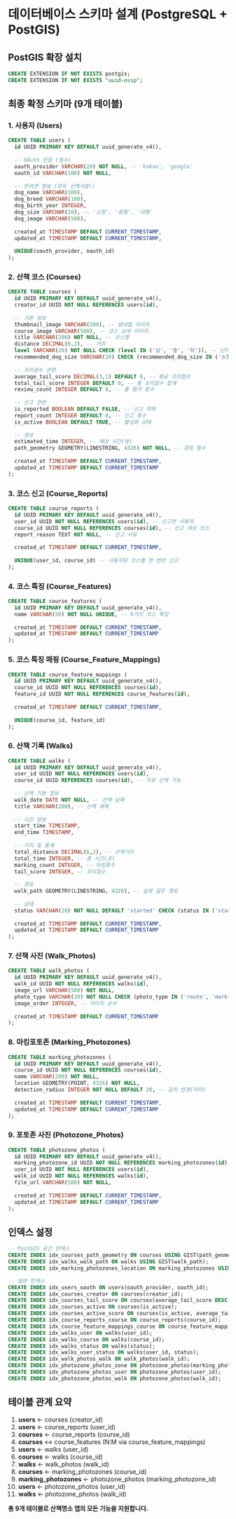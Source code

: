 # 데이터베이스 스키마 설계 (PostgreSQL + PostGIS)

## PostGIS 확장 설치
```sql
CREATE EXTENSION IF NOT EXISTS postgis;
CREATE EXTENSION IF NOT EXISTS "uuid-ossp";
```

## 최종 확정 스키마 (9개 테이블)

### 1. 사용자 (Users)
```sql
CREATE TABLE users (
  id UUID PRIMARY KEY DEFAULT uuid_generate_v4(),
  
  -- OAuth 인증 (필수)
  oauth_provider VARCHAR(20) NOT NULL, -- 'kakao', 'google'
  oauth_id VARCHAR(100) NOT NULL,
  
  -- 반려견 정보 (모두 선택사항!)
  dog_name VARCHAR(100),
  dog_breed VARCHAR(100),
  dog_birth_year INTEGER,
  dog_size VARCHAR(20), -- '소형', '중형', '대형'
  dog_image VARCHAR(500),
  
  created_at TIMESTAMP DEFAULT CURRENT_TIMESTAMP,
  updated_at TIMESTAMP DEFAULT CURRENT_TIMESTAMP,
  
  UNIQUE(oauth_provider, oauth_id)
);
```

### 2. 산책 코스 (Courses)
```sql
CREATE TABLE courses (
  id UUID PRIMARY KEY DEFAULT uuid_generate_v4(),
  creator_id UUID NOT NULL REFERENCES users(id),
  
  -- 기본 정보
  thumbnail_image VARCHAR(500), -- 썸네일 이미지
  course_image VARCHAR(500), -- 코스 상세 이미지
  title VARCHAR(200) NOT NULL, -- 코스명
  distance DECIMAL(6,2), -- 거리
  level VARCHAR(20) NOT NULL CHECK (level IN ('상', '중', '하')), -- 난이도
  recommended_dog_size VARCHAR(20) CHECK (recommended_dog_size IN ('소형', '중형', '대형')), -- 추천 견종
  
  -- 꼬리점수 관련
  average_tail_score DECIMAL(3,1) DEFAULT 0, -- 평균 꼬리점수
  total_tail_score INTEGER DEFAULT 0, -- 총 꼬리점수 합계
  review_count INTEGER DEFAULT 0, -- 총 평가 횟수
  
  -- 신고 관련
  is_reported BOOLEAN DEFAULT FALSE, -- 신고 여부
  report_count INTEGER DEFAULT 0, -- 신고 횟수
  is_active BOOLEAN DEFAULT TRUE, -- 활성화 상태
  
  -- 경로
  estimated_time INTEGER, -- 예상 시간(분)
  path_geometry GEOMETRY(LINESTRING, 4326) NOT NULL, -- 경로 필수
  
  created_at TIMESTAMP DEFAULT CURRENT_TIMESTAMP,
  updated_at TIMESTAMP DEFAULT CURRENT_TIMESTAMP
);
```

### 3. 코스 신고 (Course_Reports)
```sql
CREATE TABLE course_reports (
  id UUID PRIMARY KEY DEFAULT uuid_generate_v4(),
  user_id UUID NOT NULL REFERENCES users(id), -- 신고한 사용자
  course_id UUID NOT NULL REFERENCES courses(id), -- 신고 대상 코스
  report_reason TEXT NOT NULL, -- 신고 사유
  
  created_at TIMESTAMP DEFAULT CURRENT_TIMESTAMP,
  
  UNIQUE(user_id, course_id) -- 사용자당 코스별 한 번만 신고
);
```

### 4. 코스 특징 (Course_Features)
```sql
CREATE TABLE course_features (
  id UUID PRIMARY KEY DEFAULT uuid_generate_v4(),
  name VARCHAR(50) NOT NULL UNIQUE, -- 9가지 코스 특징
  
  created_at TIMESTAMP DEFAULT CURRENT_TIMESTAMP,
  updated_at TIMESTAMP DEFAULT CURRENT_TIMESTAMP
);
```

### 5. 코스 특징 매핑 (Course_Feature_Mappings)
```sql
CREATE TABLE course_feature_mappings (
  id UUID PRIMARY KEY DEFAULT uuid_generate_v4(),
  course_id UUID NOT NULL REFERENCES courses(id),
  feature_id UUID NOT NULL REFERENCES course_features(id),
  
  created_at TIMESTAMP DEFAULT CURRENT_TIMESTAMP,
  
  UNIQUE(course_id, feature_id)
);
```

### 6. 산책 기록 (Walks)
```sql
CREATE TABLE walks (
  id UUID PRIMARY KEY DEFAULT uuid_generate_v4(),
  user_id UUID NOT NULL REFERENCES users(id),
  course_id UUID REFERENCES courses(id), -- 자유 산책 가능
  
  -- 산책 기본 정보
  walk_date DATE NOT NULL, -- 산책 날짜
  title VARCHAR(200), -- 산책 제목
  
  -- 시간 정보
  start_time TIMESTAMP,
  end_time TIMESTAMP,
  
  -- 거리 및 통계
  total_distance DECIMAL(6,2), -- 산책거리
  total_time INTEGER, -- 총 시간(초)
  marking_count INTEGER, -- 마킹횟수
  tail_score INTEGER, -- 꼬리점수
  
  -- 경로
  walk_path GEOMETRY(LINESTRING, 4326), -- 실제 걸은 경로
  
  -- 상태
  status VARCHAR(20) NOT NULL DEFAULT 'started' CHECK (status IN ('started', 'completed', 'cancelled')),
  
  created_at TIMESTAMP DEFAULT CURRENT_TIMESTAMP,
  updated_at TIMESTAMP DEFAULT CURRENT_TIMESTAMP
);
```

### 7. 산책 사진 (Walk_Photos)
```sql
CREATE TABLE walk_photos (
  id UUID PRIMARY KEY DEFAULT uuid_generate_v4(),
  walk_id UUID NOT NULL REFERENCES walks(id),
  image_url VARCHAR(500) NOT NULL,
  photo_type VARCHAR(20) NOT NULL CHECK (photo_type IN ('route', 'marking')), -- 경로 이미지 vs 마킹 이미지
  image_order INTEGER, -- 이미지 순서
  
  created_at TIMESTAMP DEFAULT CURRENT_TIMESTAMP
);
```

### 8. 마킹포토존 (Marking_Photozones)
```sql
CREATE TABLE marking_photozones (
  id UUID PRIMARY KEY DEFAULT uuid_generate_v4(),
  course_id UUID NOT NULL REFERENCES courses(id),
  name VARCHAR(200) NOT NULL,
  location GEOMETRY(POINT, 4326) NOT NULL,
  detection_radius INTEGER NOT NULL DEFAULT 20, -- 감지 반경(미터)
  
  created_at TIMESTAMP DEFAULT CURRENT_TIMESTAMP,
  updated_at TIMESTAMP DEFAULT CURRENT_TIMESTAMP
);
```

### 9. 포토존 사진 (Photozone_Photos)
```sql
CREATE TABLE photozone_photos (
  id UUID PRIMARY KEY DEFAULT uuid_generate_v4(),
  marking_photozone_id UUID NOT NULL REFERENCES marking_photozones(id),
  user_id UUID NOT NULL REFERENCES users(id),
  walk_id UUID NOT NULL REFERENCES walks(id),
  file_url VARCHAR(500) NOT NULL,
  
  created_at TIMESTAMP DEFAULT CURRENT_TIMESTAMP,
  updated_at TIMESTAMP DEFAULT CURRENT_TIMESTAMP
);
```

## 인덱스 설정
```sql
-- PostGIS 공간 인덱스
CREATE INDEX idx_courses_path_geometry ON courses USING GIST(path_geometry);
CREATE INDEX idx_walks_walk_path ON walks USING GIST(walk_path);
CREATE INDEX idx_marking_photozones_location ON marking_photozones USING GIST(location);

-- 일반 인덱스
CREATE INDEX idx_users_oauth ON users(oauth_provider, oauth_id);
CREATE INDEX idx_courses_creator ON courses(creator_id);
CREATE INDEX idx_courses_tail_score ON courses(average_tail_score DESC);
CREATE INDEX idx_courses_active ON courses(is_active);
CREATE INDEX idx_courses_active_score ON courses(is_active, average_tail_score DESC);
CREATE INDEX idx_course_reports_course ON course_reports(course_id);
CREATE INDEX idx_course_feature_mappings_course ON course_feature_mappings(course_id);
CREATE INDEX idx_walks_user ON walks(user_id);
CREATE INDEX idx_walks_course ON walks(course_id);
CREATE INDEX idx_walks_status ON walks(status);
CREATE INDEX idx_walks_user_status ON walks(user_id, status);
CREATE INDEX idx_walk_photos_walk ON walk_photos(walk_id);
CREATE INDEX idx_photozone_photos_zone ON photozone_photos(marking_photozone_id);
CREATE INDEX idx_photozone_photos_user ON photozone_photos(user_id);
CREATE INDEX idx_photozone_photos_walk ON photozone_photos(walk_id);
```

## 테이블 관계 요약
1. **users** ← courses (creator_id)
2. **users** ← course_reports (user_id)
3. **courses** ← course_reports (course_id)
4. **courses** ↔ course_features (N:M via course_feature_mappings)
5. **users** ← walks (user_id)
6. **courses** ← walks (course_id)
7. **walks** ← walk_photos (walk_id)
8. **courses** ← marking_photozones (course_id)
9. **marking_photozones** ← photozone_photos (marking_photozone_id)
10. **users** ← photozone_photos (user_id)
11. **walks** ← photozone_photos (walk_id)

**총 9개 테이블로 산책명소 앱의 모든 기능을 지원합니다.**

